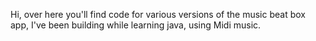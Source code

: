 Hi, over here you'll find code for various versions of the music beat box app, I've been building while learning java,
using Midi music. 
